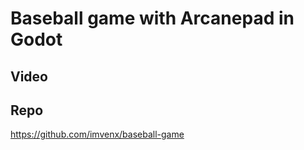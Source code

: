 # Baseball game with Arcanepad in Godot

## Video 
<YoutubeEmbed video-id="uHVkZ8G1Xks" />

## Repo
https://github.com/imvenx/baseball-game

